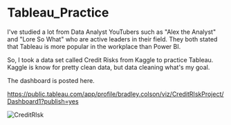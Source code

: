 # Tableau_Practice

I've studied a lot from Data Analyst YouTubers such as "Alex the Analyst" and "Lore So What" who are active leaders in their field.  They both stated that Tableau is more popular in the workplace than Power BI.  

So, I took a data set called Credit Risks from Kaggle to practice Tableau.  Kaggle is know for pretty clean data, but data cleaning what's my goal.

The dashboard is posted here.

https://public.tableau.com/app/profile/bradley.colson/viz/CreditRIskProject/Dashboard1?publish=yes


![CreditRIsk](https://github.com/BradleyColson/Tableau_Practice/assets/132014177/3674f2de-17f7-42a6-a2d0-e3e5aaf27893)
